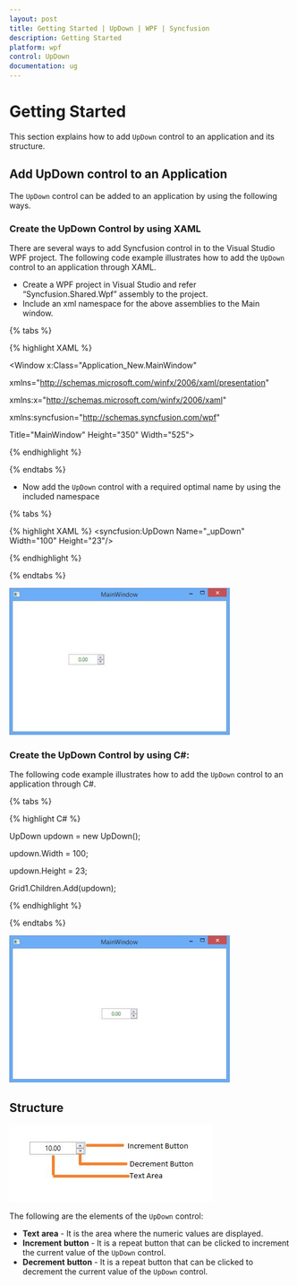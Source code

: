 ```yaml
---
layout: post
title: Getting Started | UpDown | WPF | Syncfusion
description: Getting Started
platform: wpf
control: UpDown
documentation: ug
---
```

# Getting Started

This section explains how to add `UpDown` control to an application and its structure.

## Add UpDown control to an Application

The `UpDown` control can be added to an application by using the following ways.

### Create the UpDown Control by using XAML

There are several ways to add Syncfusion control in to the Visual Studio WPF project. The following code example illustrates how to add the `UpDown` control to an application through XAML.

* Create a WPF project in Visual Studio and refer “Syncfusion.Shared.Wpf” assembly to the project.    
* Include an xml namespace for the above assemblies to the Main window.

{% tabs %}

{% highlight XAML %}

<Window x:Class="Application_New.MainWindow"

xmlns="http://schemas.microsoft.com/winfx/2006/xaml/presentation"

xmlns:x="http://schemas.microsoft.com/winfx/2006/xaml"

xmlns:syncfusion="http://schemas.syncfusion.com/wpf"    

Title="MainWindow" Height="350" Width="525">



{% endhighlight %}

{% endtabs %}

* Now add the `UpDown` control with a required optimal name by using the included namespace

{% tabs %}

{% highlight XAML %}
<syncfusion:UpDown Name="_upDown" Width="100" Height="23"/>



{% endhighlight %}

{% endtabs %}

![](GettingStarted-images/GettingStarted-img1.jpeg)


###  Create the UpDown Control by using C#:

The following code example illustrates how to add the `UpDown` control to an application through C#.

{% tabs %}

{% highlight C# %}

UpDown updown = new UpDown();

updown.Width = 100;

updown.Height = 23;

Grid1.Children.Add(updown);



{% endhighlight %}

{% endtabs %}

![](GettingStarted-images/GettingStarted-img2.jpeg)


## Structure



![](GettingStarted-images/GettingStarted-img3.jpeg)


The following are the elements of the `UpDown` control:

* **Text** **area** - It is the area where the numeric values are displayed. 
* **Increment** **button** - It is a repeat button that can be clicked to increment the current value of the `UpDown` control.
* **Decrement** **button** - It is a repeat button that can be clicked to decrement the current value of the `UpDown` control.
